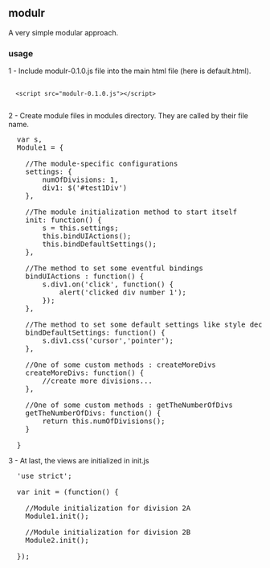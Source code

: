 ## modulr
A very simple modular approach.

### usage
1 - Include modulr-0.1.0.js file into the main html file (here is default.html).

<pre>
  <code>
  &lt;script src="modulr-0.1.0.js"&gt;&lt;/script&gt;
  </code>
</pre>

2 - Create module files in modules directory. They are called by their file name.

<pre>
  var s,
  Module1 = {

    //The module-specific configurations
    settings: {
    	numOfDivisions: 1,
    	div1: $('#test1Div')
    },

    //The module initialization method to start itself
    init: function() {
    	s = this.settings;
    	this.bindUIActions();
    	this.bindDefaultSettings();
    },

    //The method to set some eventful bindings
    bindUIActions : function() {
    	s.div1.on('click', function() {
    		alert('clicked div number 1');
    	});
    },

    //The method to set some default settings like style declerations
    bindDefaultSettings: function() {
    	s.div1.css('cursor','pointer');
    },

    //One of some custom methods : createMoreDivs
    createMoreDivs: function() {
    	//create more divisions...
    },

    //One of some custom methods : getTheNumberOfDivs
    getTheNumberOfDivs: function() {
    	return this.numOfDivisions();
    }

  }
</pre>

3 - At last, the views are initialized in init.js

<pre>
  'use strict';

  var init = (function() {

    //Module initialization for division 2A
    Module1.init();

    //Module initialization for division 2B
    Module2.init();

  });
</pre>
